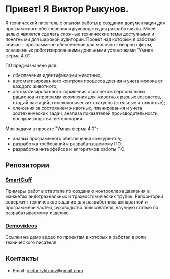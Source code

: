 # Привет! Я Виктор Рыкунов.

Я технический писатель с опытом работы в создании документации для программного обеспечения и руководств для разработчиков. Моей целью является сделать сложные технические темы доступными и понятными для широкой аудитории.
Проект над которым я работаю сейчас - программное обеспечение для молочно-товарных ферм, оснащенных роботизированными доильными установками "Умная ферма 4.0". 

ПО предназначено для:
- обеспечения идентификации животных;
- автоматизированного контроля процесса доения и учета молока от каждого животного;
- автоматизированного кормления с расчетом персональных рационов и программ кормления для животных разных возрастов, стадий лактаций, гинекологических статусов (стельные и холостые);
- слежения за состоянием животных, планирования и учета зоотехнических задач, анализа показателей производительности, воспроизводства, ветеринарии.

Мои задачи в проекте "Умная ферма 4.0":
- анализ программного обеспечения конкурентов;
- разработка требований к разрабатываемому ПО;
 - разработка интерфейсов и алгоритмов работы ПО.
  
## Репозитории

### [SmartCuff](https://github.com/VicRykunov/tech-writer-demo-materials/tree/main/SmartCuff%20PDF)
Примеры работ в стартапе по созданию контроллера давления в манжетах эндотрахеальных и трахеостомических трубок. Репозиторий содержит: техническое задание для разработчика аппаратной и программной частей, руководство пользователя, научную статью по разрабатываемому изделию.

### [Demovideos](https://github.com/VicRykunov/tech-writer-demo-materials/tree/main/demovideos)
Ссылки на демо видео по проектам в которых я работал в роли технического писателя.

## Контакты
- Email: victor.rykunov@gmail.com

